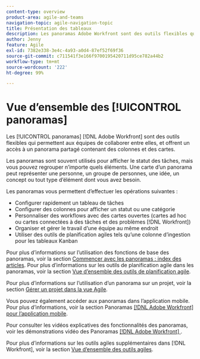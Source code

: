 ```yaml
---
content-type: overview
product-area: agile-and-teams
navigation-topic: agile-navigation-topic
title: Présentation des tableaux
description: Les panoramas Adobe Workfront sont des outils flexibles qui permettent aux équipes de collaborer entre elles. Ils permettent d’accéder à un panorama partagé contenant des colonnes et des cartes.
author: Jenny
feature: Agile
exl-id: 7382e338-3e4c-4a93-a0d4-87ef52f69f36
source-git-commit: c711541f3e166f9700195420711d95ce782a44b2
workflow-type: tm+mt
source-wordcount: '222'
ht-degree: 99%

---
```


# Vue d’ensemble des [!UICONTROL panoramas]

Les [!UICONTROL panoramas] [!DNL Adobe Workfront] sont des outils flexibles qui permettent aux équipes de collaborer entre elles, et offrent un accès à un panorama partagé contenant des colonnes et des cartes.

Les panoramas sont souvent utilisés pour afficher le statut des tâches, mais vous pouvez regrouper n’importe quels éléments. Une carte d’un panorama peut représenter une personne, un groupe de personnes, une idée, un concept ou tout type d’élément dont vous avez besoin.

Les panoramas vous permettent d’effectuer les opérations suivantes :

* Configurer rapidement un tableau de tâches
* Configurer des colonnes pour afficher un statut ou une catégorie
* Personnaliser des workflows avec des cartes ouvertes (cartes ad hoc ou cartes connectées à des tâches et des problèmes [!DNL Workfront])
* Organiser et gérer le travail d’une équipe au même endroit
* Utiliser des outils de planification agiles tels qu’une colonne d’ingestion pour les tableaux Kanban

Pour plus d’informations sur l’utilisation des fonctions de base des panoramas, voir la section [Commencer avec les panoramas : index des articles](../agile/get-started-with-boards/get-started-with-boards.md). Pour plus d’informations sur les outils de planification agile dans les panoramas, voir la section [Vue d’ensemble des outils de planification agile](/help/quicksilver/agile/use-boards-agile-planning-tools/agile-planning-tools-overview.md).

Pour plus d’informations sur l’utilisation d’un panorama sur un projet, voir la section [Gérer un projet dans la vue Agile](/help/quicksilver/manage-work/projects/manage-projects/manage-projects-in-agile-view.md).

Vous pouvez également accéder aux panoramas dans l’application mobile. Pour plus d’informations, voir la section Panoramas [[!DNL Adobe Workfront]  pour l’application mobile](/help/quicksilver/workfront-basics/mobile-apps/using-the-workfront-mobile-app/mobile-boards.md).

Pour consulter les vidéos explicatives des fonctionnalités des panoramas, voir les démonstrations vidéo des Panoramas [[!DNL Adobe Workfront] ](/help/quicksilver/agile/get-started-with-boards/boards-video-demonstrations.md).

Pour plus d’informations sur les outils agiles supplémentaires dans [!DNL Workfront], voir la section [Vue d’ensemble des outils agiles](../agile/agile-overview.md).

